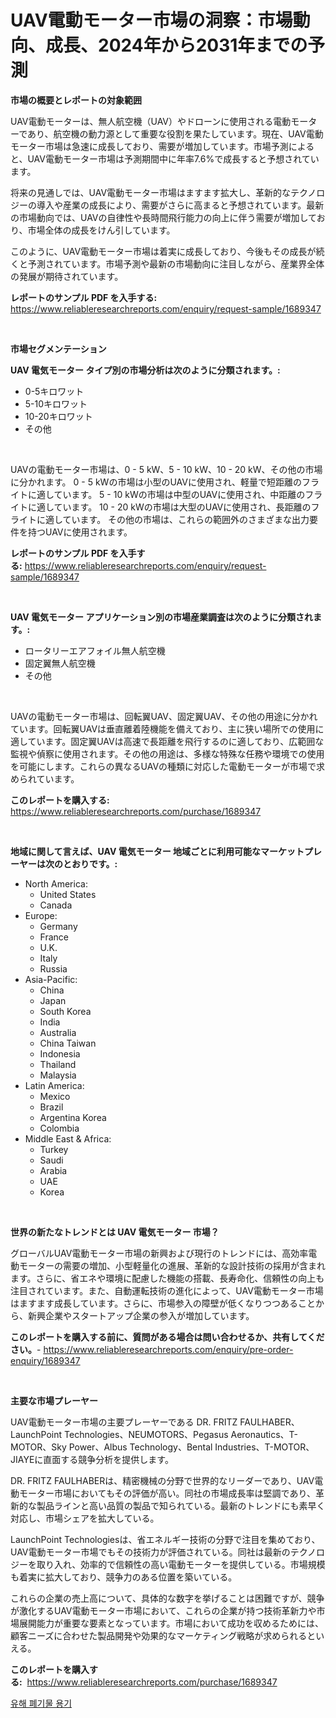 <p><h1>UAV電動モーター市場の洞察：市場動向、成長、2024年から2031年までの予測</h1></p><p><strong>市場の概要とレポートの対象範囲</strong></p>
<p><p>UAV電動モーターは、無人航空機（UAV）やドローンに使用される電動モーターであり、航空機の動力源として重要な役割を果たしています。現在、UAV電動モーター市場は急速に成長しており、需要が増加しています。市場予測によると、UAV電動モーター市場は予測期間中に年率7.6%で成長すると予想されています。</p><p>将来の見通しでは、UAV電動モーター市場はますます拡大し、革新的なテクノロジーの導入や産業の成長により、需要がさらに高まると予想されています。最新の市場動向では、UAVの自律性や長時間飛行能力の向上に伴う需要が増加しており、市場全体の成長をけん引しています。</p><p>このように、UAV電動モーター市場は着実に成長しており、今後もその成長が続くと予測されています。市場予測や最新の市場動向に注目しながら、産業界全体の発展が期待されています。</p></p>
<p><strong>レポートのサンプル PDF を入手する:</strong> <a href="https://www.reliableresearchreports.com/enquiry/request-sample/1689347">https://www.reliableresearchreports.com/enquiry/request-sample/1689347</a></p>
<p>&nbsp;</p>
<p><strong>市場セグメンテーション</strong></p>
<p><strong>UAV 電気モーター タイプ別の市場分析は次のように分類されます。:</strong></p>
<p><ul><li>0-5キロワット</li><li>5-10キロワット</li><li>10-20キロワット</li><li>その他</li></ul></p>
<p>&nbsp;</p>
<p><p>UAVの電動モーター市場は、0 - 5 kW、5 - 10 kW、10 - 20 kW、その他の市場に分かれます。 0 - 5 kWの市場は小型のUAVに使用され、軽量で短距離のフライトに適しています。 5 - 10 kWの市場は中型のUAVに使用され、中距離のフライトに適しています。 10 - 20 kWの市場は大型のUAVに使用され、長距離のフライトに適しています。 その他の市場は、これらの範囲外のさまざまな出力要件を持つUAVに使用されます。</p></p>
<p><strong>レポートのサンプル PDF を入手する:</strong>&nbsp;<a href="https://www.reliableresearchreports.com/enquiry/request-sample/1689347">https://www.reliableresearchreports.com/enquiry/request-sample/1689347</a></p>
<p>&nbsp;</p>
<p><strong> UAV 電気モーター アプリケーション別の市場産業調査は次のように分類されます。:</strong></p>
<p><ul><li>ロータリーエアフォイル無人航空機</li><li>固定翼無人航空機</li><li>その他</li></ul></p>
<p>&nbsp;</p>
<p><p>UAVの電動モーター市場は、回転翼UAV、固定翼UAV、その他の用途に分かれています。回転翼UAVは垂直離着陸機能を備えており、主に狭い場所での使用に適しています。固定翼UAVは高速で長距離を飛行するのに適しており、広範囲な監視や偵察に使用されます。その他の用途は、多様な特殊な任務や環境での使用を可能にします。これらの異なるUAVの種類に対応した電動モーターが市場で求められています。</p></p>
<p><strong>このレポートを購入する:</strong>&nbsp; <a href="https://www.reliableresearchreports.com/purchase/1689347">https://www.reliableresearchreports.com/purchase/1689347</a></p>
<p>&nbsp;</p>
<p><strong>地域に関して言えば、UAV 電気モーター 地域ごとに利用可能なマーケットプレーヤーは次のとおりです。:</strong></p>
<p><ul>
    <li>
        North America:
        <ul>
            <li>United States</li>
            <li>Canada</li>
        </ul>
    </li>
    <li>
        Europe:
        <ul>
            <li>Germany</li>
            <li>France</li>
            <li>U.K.</li>
            <li>Italy</li>
            <li>Russia</li>
        </ul>
    </li>
    <li>
        Asia-Pacific:
        <ul>
            <li>China</li>
            <li>Japan</li>
            <li>South Korea</li>
            <li>India</li>
            <li>Australia</li>
            <li>China Taiwan</li>
            <li>Indonesia</li>
            <li>Thailand</li>
            <li>Malaysia</li>
        </ul>
    </li>
    <li>
        Latin America:
        <ul>
            <li>Mexico</li>
            <li>Brazil</li>
            <li>Argentina Korea</li>
            <li>Colombia</li>
        </ul>
    </li>
    <li>
        Middle East & Africa:
        <ul>
            <li>Turkey</li>
            <li>Saudi</li>
            <li>Arabia</li>
            <li>UAE</li>
            <li>Korea</li>
        </ul>
    </li>
    </ul></p>
<p>&nbsp;</p>
<p><strong>世界の新たなトレンドとは UAV 電気モーター 市場？</strong></p>
<p><p>グローバルUAV電動モーター市場の新興および現行のトレンドには、高効率電動モーターの需要の増加、小型軽量化の進展、革新的な設計技術の採用が含まれます。さらに、省エネや環境に配慮した機能の搭載、長寿命化、信頼性の向上も注目されています。また、自動運転技術の進化によって、UAV電動モーター市場はますます成長しています。さらに、市場参入の障壁が低くなりつつあることから、新興企業やスタートアップ企業の参入が増加しています。</p></p>
<p><strong>このレポートを購入する前に、質問がある場合は問い合わせるか、共有してください。</strong>- <a href="https://www.reliableresearchreports.com/enquiry/pre-order-enquiry/1689347">https://www.reliableresearchreports.com/enquiry/pre-order-enquiry/1689347</a></p>
<p>&nbsp;</p>
<p><strong>主要な市場プレーヤー</strong></p>
<p><p>UAV電動モーター市場の主要プレーヤーである DR. FRITZ FAULHABER、LaunchPoint Technologies、NEUMOTORS、Pegasus Aeronautics、T-MOTOR、Sky Power、Albus Technology、Bental Industries、T-MOTOR、JIAYEに直面する競争分析を提供します。 </p><p>DR. FRITZ FAULHABERは、精密機械の分野で世界的なリーダーであり、UAV電動モーター市場においてもその評価が高い。同社の市場成長率は堅調であり、革新的な製品ラインと高い品質の製品で知られている。最新のトレンドにも素早く対応し、市場シェアを拡大している。</p><p>LaunchPoint Technologiesは、省エネルギー技術の分野で注目を集めており、UAV電動モーター市場でもその技術力が評価されている。同社は最新のテクノロジーを取り入れ、効率的で信頼性の高い電動モーターを提供している。市場規模も着実に拡大しており、競争力のある位置を築いている。</p><p>これらの企業の売上高について、具体的な数字を挙げることは困難ですが、競争が激化するUAV電動モーター市場において、これらの企業が持つ技術革新力や市場展開能力が重要な要素となっています。市場において成功を収めるためには、顧客ニーズに合わせた製品開発や効果的なマーケティング戦略が求められるといえる。</p></p>
<p><strong>このレポートを購入する:</strong>&nbsp;&nbsp;<a href="https://www.reliableresearchreports.com/purchase/1689347">https://www.reliableresearchreports.com/purchase/1689347</a></p>
<p><p><a href="https://github.com/lzuwsfreyoq70/Market-Research-Report-List-1/blob/main/71840027513.md">유해 폐기물 용기</a></p></p>
